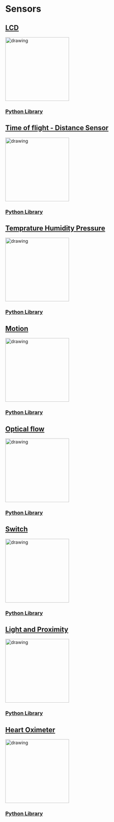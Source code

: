 # Sensors

## [LCD](https://shop.pimoroni.com/products/0-96-spi-colour-lcd-160x80-breakout) 
<img src="https://cdn.shopify.com/s/files/1/0174/1800/products/0-96-LCD-breakout-white_6dba69f5-b1ab-48aa-8d30-87e11d84fa13_1024x1024.gif?v=1554898279" alt="drawing" width="200"/>

### [Python Library](https://github.com/pimoroni/st7735-python)

## [Time of flight - Distance Sensor](https://shop.pimoroni.com/products/vl53l1x-breakout)
<img src="https://cdn.shopify.com/s/files/1/0174/1800/products/VL53L1X_3_of_4_1024x1024.JPG?v=1532596605" alt="drawing" width="200"/>

### [Python Library](https://github.com/pimoroni/vl53l1x-python)

## [Temprature Humidity Pressure](https://shop.pimoroni.com/products/bme280-breakout)
<img src="https://cdn.shopify.com/s/files/1/0174/1800/products/bme280-breakout-1_1024x1024.jpg?v=1564143478" alt="drawing" width="200"/>

### [Python Library](https://github.com/pimoroni/bme280-python)

## [Motion](https://shop.pimoroni.com/products/icm20948)
<img src="https://cdn.shopify.com/s/files/1/0174/1800/products/ICM20948_1_of_4_1024x1024.JPG?v=1555518178" alt="drawing" width="200"/>

### [Python Library](https://github.com/pimoroni/icm20948-python)

## [Optical flow](https://shop.pimoroni.com/products/pmw3901-optical-flow-sensor-breakout)
<img src="https://cdn.shopify.com/s/files/1/0174/1800/products/PMW3901_4_of_4_1024x1024.JPG?v=1562084535" alt="drawing" width="200"/>

### [Python Library](https://github.com/pimoroni/pmw3901-python)

## [Switch](https://shop.pimoroni.com/products/ht0740-breakout)
<img src="https://cdn.shopify.com/s/files/1/0174/1800/products/HT0740_-_Big_Damn_Switch_1_of_4_1024x1024.jpg?v=1565781630" alt="drawing" width="200"/>

### [Python Library](https://github.com/pimoroni/ht0740-python)

## [Light and Proximity](https://shop.pimoroni.com/products/ltr-559-light-proximity-sensor-breakout)
<img src="https://cdn.shopify.com/s/files/1/0174/1800/products/LTR-559_2_of_4_1024x1024.JPG?v=1540014425" alt="drawing" width="200"/>

### [Python Library](https://github.com/pimoroni/ltr559-python)

## [Heart Oximeter](https://shop.pimoroni.com/products/max30105-breakout-heart-rate-oximeter-smoke-sensor)
<img src="https://cdn.shopify.com/s/files/1/0174/1800/products/MAX30105_4_of_4_1024x1024.JPG?v=1554834344" alt="drawing" width="200"/>

### [Python Library](https://github.com/pimoroni/max30105-python)

